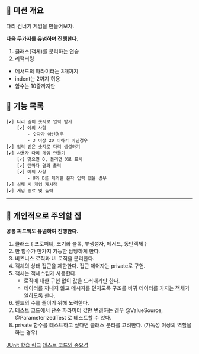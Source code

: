 ## 🚩 미션 개요

다리 건너기 게임을 만들어보자.

**다음 두가지를 유념하며 진행한다.**
1. 클래스(객체)를 분리하는 연습
2. 리팩터링
 - 메서드의 파라미터는 3개까지
 - indent는 2까지 허용
 - 함수는 10줄까지만

## 📃 기능 목록

```
[✔] 다리 길이 숫자로 입력 받기
    [✔] 예외 사항
        - 숫자가 아닌경우 
        - 3 이상 20 이하가 아닌경우
[✔] 입력 받은 숫자로 다리 생성하기
[✔] 사용자 다리 게임 만들기
    [✔] 맞으면 O, 틀리면 X로 표시
    [✔] 턴마다 결과 출력
    [✔] 예외 사항
        - U와 D를 제외한 문자 입력 했을 경우
[✔] 실패 시 게임 재시작
[✔] 게임 종료 및 출력  
```

---

## 👻 개인적으로 주의할 점

**공통 피드백도 유념하여 진행한다.**

1. 클래스 { 프로퍼티, 초기화 블록, 부생성자, 메서드, 동반객체 }
2. 한 함수가 한가지 기능한 담당하게 한다.
3. 비즈니스 로직과 UI 로직을 분리한다.
4. 객체의 상태 접근을 제한한다. 접근 제어자는 private로 구현.
5. 객체는 객체스럽게 사용한다.
   - 로직에 대한 구현 없이 값을 드러내기만 한다.
   - 데이터를 꺼내지 않고 메시지를 던지도록 구조를 바꿔 데이터를 가지는 객체가 일하도록 한다.
6. 필드의 수를 줄이기 위해 노력한다. 
7. 테스트 코드에서 단순 파라미터 값만 변경하는 경우 @ValueSource, @ParameterizedTest 로 테스트할 수 있다.
8. private 함수를 테스트하고 싶다면 클래스 분리를 고려한다. (가독성 이상의 역할을 하는 경우)

[JUnit 학습 링크](https://techcourse-storage.s3.ap-northeast-2.amazonaws.com/9b82d8a360c548fcadd14c551dbcbe06)
[테스트 코드의 중요성](https://tecoble.techcourse.co.kr/post/2020-05-07-appropriate_method_for_test_by_parameter/)



